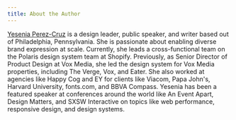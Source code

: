 ```yaml
---
title: About the Author
---
```


[Yesenia Perez-Cruz](https://www.yeseniaperezcruz.com/) is a design leader, public speaker, and writer based out of Philadelphia, Pennsylvania. She is passionate about enabling diverse brand expression at scale. Currently, she leads a cross-functional team on the Polaris design system team at Shopify. Previously, as Senior Director of Product Design at Vox Media, she led the design system for Vox Media properties, including The Verge, Vox, and Eater. She also worked at agencies like Happy Cog and EY for clients like Viacom, Papa John's, Harvard University, fonts.com, and BBVA Compass.
Yesenia has been a featured speaker at conferences around the world like An Event Apart, Design Matters, and SXSW Interactive on topics like web performance, responsive design, and design systems. 

